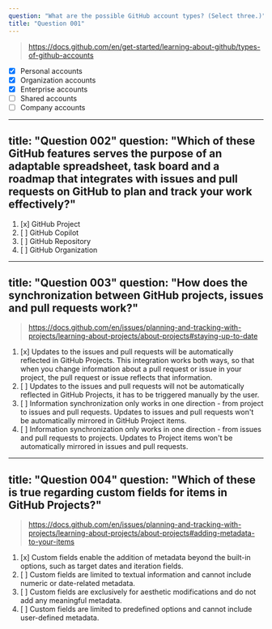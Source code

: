 ```yaml
---
question: "What are the possible GitHub account types? (Select three.)"
title: "Question 001"
---
```



> https://docs.github.com/en/get-started/learning-about-github/types-of-github-accounts
- [x] Personal accounts
- [x] Organization accounts
- [x] Enterprise accounts
- [ ] Shared accounts
- [ ] Company accounts

---
title: "Question 002"
question: "Which of these GitHub features serves the purpose of an adaptable spreadsheet, task board and a roadmap that integrates with issues and pull requests on GitHub to plan and track your work effectively?"
---


1. [x] GitHub Project
1. [ ] GitHub Copilot
1. [ ] GitHub Repository
1. [ ] GitHub Organization

---
title: "Question 003"
question: "How does the synchronization between GitHub projects, issues and pull requests work?"
---


> https://docs.github.com/en/issues/planning-and-tracking-with-projects/learning-about-projects/about-projects#staying-up-to-date
1. [x] Updates to the issues and pull requests will be automatically reflected in GitHub Projects. This integration works both ways, so that when you change information about a pull request or issue in your project, the pull request or issue reflects that information.
1. [ ] Updates to the issues and pull requests will not be automatically reflected in GitHub Projects, it has to be triggered manually by the user.
1. [ ] Information synchronization only works in one direction - from project to issues and pull requests. Updates to issues and pull requests won't be automatically mirrored in GitHub Project items.
1. [ ] Information synchronization only works in one direction - from issues and pull requests to projects. Updates to Project items won't be automatically mirrored in issues and pull requests.

---
title: "Question 004"
question: "Which of these is true regarding custom fields for items in GitHub Projects?"
---


> https://docs.github.com/en/issues/planning-and-tracking-with-projects/learning-about-projects/about-projects#adding-metadata-to-your-items
1. [x] Custom fields enable the addition of metadata beyond the built-in options, such as target dates and iteration fields.
1. [ ] Custom fields are limited to textual information and cannot include numeric or date-related metadata.
1. [ ] Custom fields are exclusively for aesthetic modifications and do not add any meaningful metadata.
1. [ ] Custom fields are limited to predefined options and cannot include user-defined metadata.
